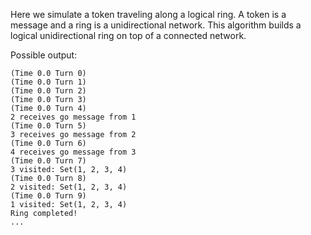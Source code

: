 Here we simulate a token traveling along a logical ring. A token is a message and a ring is a unidirectional network. This algorithm builds a logical unidirectional ring on top of a connected network. 

Possible output: 
```
(Time 0.0 Turn 0)
(Time 0.0 Turn 1)
(Time 0.0 Turn 2)
(Time 0.0 Turn 3)
(Time 0.0 Turn 4)
2 receives go message from 1
(Time 0.0 Turn 5)
3 receives go message from 2
(Time 0.0 Turn 6)
4 receives go message from 3
(Time 0.0 Turn 7)
3 visited: Set(1, 2, 3, 4)
(Time 0.0 Turn 8)
2 visited: Set(1, 2, 3, 4)
(Time 0.0 Turn 9)
1 visited: Set(1, 2, 3, 4)
Ring completed!
...
```
